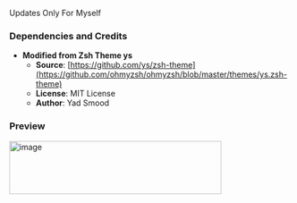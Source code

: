 
Updates Only For Myself

### Dependencies and Credits
- **Modified from Zsh Theme ys**
  - **Source**: [https://github.com/ys/zsh-theme](https://github.com/ohmyzsh/ohmyzsh/blob/master/themes/ys.zsh-theme)
  - **License**: MIT License
  - **Author**: Yad Smood

### Preview  
<img width="379" height="95" alt="image" src="https://github.com/user-attachments/assets/12d7b3f2-1bf7-488b-b4cc-07d92f0f41a2" />
